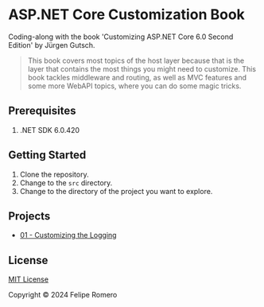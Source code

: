 # ASP.NET Core Customization Book

Coding-along with the book 'Customizing ASP.NET Core 6.0 Second Edition' by Jürgen Gutsch.

>This book covers most topics of the host layer because that is the layer that contains the most things
you might need to customize. This book tackles middleware and routing, as well as MVC
features and some more WebAPI topics, where you can do some magic tricks.

## Prerequisites

1. .NET SDK 6.0.420

## Getting Started

1. Clone the repository.
1. Change to the `src` directory.
1. Change to the directory of the project you want to explore.

## Projects

- [01 - Customizing the Logging](./src/01_LoggingSample)

## License

[MIT License](./LICENSE)

Copyright &copy; 2024 Felipe Romero
